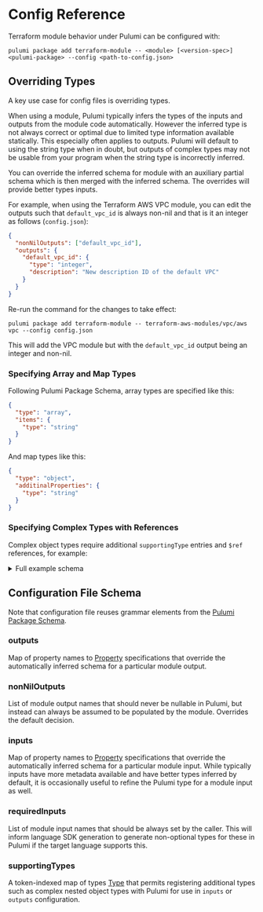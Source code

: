 # Config Reference

Terraform module behavior under Pulumi can be configured with:

```
pulumi package add terraform-module -- <module> [<version-spec>] <pulumi-package> --config <path-to-config.json>
```

## Overriding Types

A key use case for config files is overriding types.

When using a module, Pulumi typically infers the types of the inputs and outputs from the module code automatically.
However the inferred type is not always correct or optimal due to limited type information available statically. This
especially often applies to outputs. Pulumi will default to using the string type when in doubt, but outputs of complex
types may not be usable from your program when the string type is incorrectly inferred.

You can override the inferred schema for module with an auxiliary partial schema which is then merged with the inferred
schema. The overrides will provide better types inputs.

For example, when using the Terraform AWS VPC module, you can edit the outputs such that `default_vpc_id` is always
non-nil and that is it an integer as follows (`config.json`):

```json
{
  "nonNilOutputs": ["default_vpc_id"],
  "outputs": {
    "default_vpc_id": {
      "type": "integer",
      "description": "New description ID of the default VPC"
    }
  }
}
```

Re-run the command for the changes to take effect:

```
pulumi package add terraform-module -- terraform-aws-modules/vpc/aws vpc --config config.json
```

This will add the VPC module but with the `default_vpc_id` output being an integer and non-nil.

### Specifying Array and Map Types

Following Pulumi Package Schema, array types are specified like this:

```json
{
  "type": "array",
  "items": {
    "type": "string"
  }
}
```

And map types like this:

```json
{
  "type": "object",
  "additinalProperties": {
    "type": "string"
  }
}
```


### Specifying Complex Types with References

Complex object types require additional `supportingType` entries and `$ref` references, for example:

<details>
<summary>Full example schema</summary>

```json
"inputs": {
    "example_input": {
        "type": "string",
        "description": "An example input for the module."
    },
    "example_ref": {
        "$ref": "#/types/[packageName]:index:MyType"
    }
},
"outputs": {
    "example_output": {
        "type": "boolean",
        "description": "An example output for the module."
    }
},
"requiredInputs": ["example_input"],
"nonNilOutputs": ["example_output"],
"supportingTypes": {
    "[packageName]:index:MyType": {
        "type": "object",
        "description": "An example supporting type for the module.",
        "properties": {
            "example_property": {
                "type": "string",
                "description": "An example property for the supporting type."
            }
        }
    }
}
```

</details>

## Configuration File Schema

Note that configuration file reuses grammar elements from the [Pulumi Package
Schema](https://www.pulumi.com/docs/iac/using-pulumi/extending-pulumi/schema/).

### outputs

Map of property names to [Property](https://www.pulumi.com/docs/iac/using-pulumi/extending-pulumi/schema/#property)
specifications that override the automatically inferred schema for a particular module output.

### nonNilOutputs

List of module output names that should never be nullable in Pulumi, but instead can always be assumed to be populated
by the module. Overrides the default decision.

### inputs

Map of property names to [Property](https://www.pulumi.com/docs/iac/using-pulumi/extending-pulumi/schema/#property)
specifications that override the automatically inferred schema for a particular module input. While typically inputs
have more metadata available and have better types inferred by default, it is occasionally useful to refine the Pulumi
type for a module input as well.

### requiredInputs

List of module input names that should be always set by the caller. This will inform language SDK generation to
generate non-optional types for these in Pulumi if the target language supports this.

### supportingTypes

A token-indexed map of types [Type](https://www.pulumi.com/docs/iac/using-pulumi/extending-pulumi/schema/#type) that
permits registering additional types such as complex nested object types with Pulumi for use in `inputs` or `outputs`
configuration.
